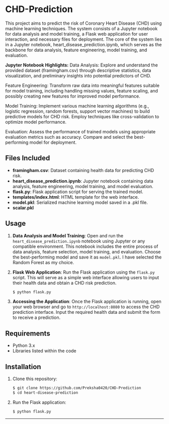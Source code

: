 # CHD-Prediction
This project aims to predict the risk of Coronary Heart Disease (CHD) using machine learning techniques. The system consists of a Jupyter notebook for data analysis and model training, a Flask web application for user interaction, and necessary files for deployment. The core of the system lies in a Jupyter notebook, heart_disease_prediction.ipynb, which serves as the backbone for data analysis, feature engineering, model training, and evaluation.

**Jupyter Notebook Highlights:**
Data Analysis: Explore and understand the provided dataset (framingham.csv) through descriptive statistics, data visualization, and preliminary insights into potential predictors of CHD.

Feature Engineering: Transform raw data into meaningful features suitable for model training, including handling missing values, feature scaling, and possibly creating new features for improved model performance.

Model Training: Implement various machine learning algorithms (e.g., logistic regression, random forests, support vector machines) to build predictive models for CHD risk. Employ techniques like cross-validation to optimize model performance.

Evaluation: Assess the performance of trained models using appropriate evaluation metrics such as accuracy. Compare and select the best-performing model for deployment.

## Files Included

- **framingham.csv**: Dataset containing health data for predicting CHD risk.
- **heart_disease_prediction.ipynb**: Jupyter notebook containing data analysis, feature engineering, model training, and model evaluation.
- **flask.py**: Flask application script for serving the trained model.
- **templates/index.html**: HTML template for the web interface.
- **model.pkl**: Serialized machine learning model saved in a .pkl file.
- **scalar.pkl**

## Usage

1. **Data Analysis and Model Training**: Open and run the `heart_disease_prediction.ipynb` notebook using Jupyter or any compatible environment. This notebook includes the entire process of data analysis, feature selection, model training, and evaluation. Choose the best-performing model and save it as `model.pkl`. I have selected the Random Forest as my choice.

2. **Flask Web Application**: Run the Flask application using the `flask.py` script. This will serve as a simple web interface allowing users to input their health data and obtain a CHD risk prediction.

    ```bash
    $ python flask.py
    ```

3. **Accessing the Application**: Once the Flask application is running, open your web browser and go to `http://localhost:8080` to access the CHD prediction interface. Input the required health data and submit the form to receive a prediction.

## Requirements

- Python 3.x
- Libraries listed within the code

## Installation

1. Clone this repository:

    ```bash
    $ git clone https://github.com/Preksha0420/CHD-Prediction
    $ cd heart-disease-prediction
    ```

3. Run the Flask application:

    ```bash
    $ python flask.py
    ```

---
